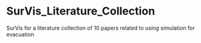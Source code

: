 # SurVis_Literature_Collection
SurVis for a literature collection of 10 papers related to using simulation for evacuation
